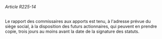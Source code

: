 ###### Article R225-14

Le rapport des commissaires aux apports est tenu, à l'adresse prévue du siège social, à la disposition des futurs actionnaires, qui peuvent en prendre copie, trois jours au moins avant la date de la signature des statuts.

